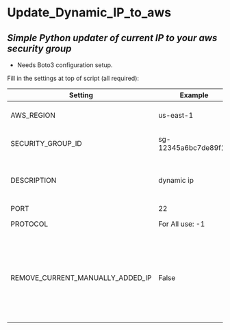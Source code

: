 # Update_Dynamic_IP_to_aws

## _Simple Python updater of current IP to your aws security group_

 - Needs Boto3 configuration setup.

Fill in the settings at top of script (all required):

| Setting | Example | Description |
| ------- | ------- | ----------- |
| AWS_REGION | us-east-1 | region security group is in |
| SECURITY_GROUP_ID | sg-12345a6bc7de89f10 | id of security group |
| DESCRIPTION | dynamic ip | description comment of the ip to be added or updated |
| PORT | 22 | port to use  |
| PROTOCOL | For All use: -1 | protocol tcp/udp/All |
| REMOVE_CURRENT_MANUALLY_ADDED_IP | False | if true will remove current ip using the set Protocol, and port (if not all), if no set description | 
